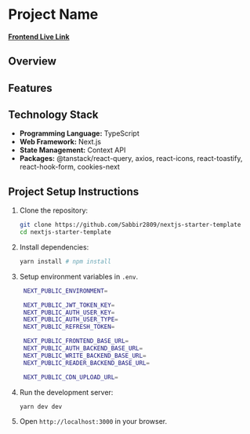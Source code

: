 # Project Name

#### [Frontend Live Link]()

## Overview

## Features

## Technology Stack

- **Programming Language:** TypeScript
- **Web Framework:** Next.js
- **State Management:** Context API
- **Packages:** @tanstack/react-query, axios, react-icons, react-toastify, react-hook-form, cookies-next

## Project Setup Instructions

1. Clone the repository:

   ```bash
   git clone https://github.com/Sabbir2809/nextjs-starter-template
   cd nextjs-starter-template
   ```

2. Install dependencies:
   ```bash
   yarn install # npm install
   ```
3. Setup environment variables in `.env`.

   ```bash
    NEXT_PUBLIC_ENVIRONMENT=

    NEXT_PUBLIC_JWT_TOKEN_KEY=
    NEXT_PUBLIC_AUTH_USER_KEY=
    NEXT_PUBLIC_AUTH_USER_TYPE=
    NEXT_PUBLIC_REFRESH_TOKEN=

    NEXT_PUBLIC_FRONTEND_BASE_URL=
    NEXT_PUBLIC_AUTH_BACKEND_BASE_URL=
    NEXT_PUBLIC_WRITE_BACKEND_BASE_URL=
    NEXT_PUBLIC_READER_BACKEND_BASE_URL=

    NEXT_PUBLIC_CDN_UPLOAD_URL=
   ```

4. Run the development server:
   ```bash
   yarn dev dev
   ```
5. Open `http://localhost:3000` in your browser.
